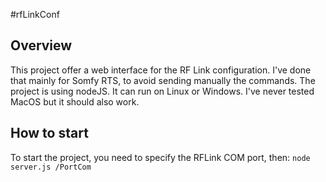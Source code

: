#rfLinkConf

## Overview
This project offer a web interface for the RF Link configuration.
I've done that mainly for Somfy RTS, to avoid sending manually the commands.
The project is using nodeJS.
It can run on Linux or Windows. I've never tested MacOS but it should also work.

## How to start
To start the project, you need to specify the RFLink COM port, then:
`node server.js /PortCom`